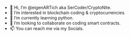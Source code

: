 - 👋 Hi, I’m @eigenARTich aka SerCoder/CryptoNite.
- 👀 I’m interested in blockchain coding & cryptocurrencies.
- 🌱 I’m currently learning python.
- 💞️ I’m looking to collaborate on coding smart contracts.
- 📫 You can reach me via my Socials.

<!---
eigenARTich/eigenARTich is a ✨ special ✨ repository because its `README.md` (this file) appears on your GitHub profile.
You can click the Preview link to take a look at your changes.
--->

